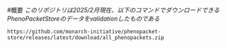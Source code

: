 #概要
*このリポジトリは2025/2月現在、以下のコマンドでダウンロードできるPhenoPacketStoreのデータをvalidationしたものである*
```
https://github.com/monarch-initiative/phenopacket-store/releases/latest/download/all_phenopackets.zip
```
